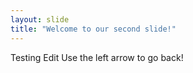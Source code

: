 ```yaml
---
layout: slide
title: "Welcome to our second slide!"
---
```

Testing Edit
Use the left arrow to go back!
